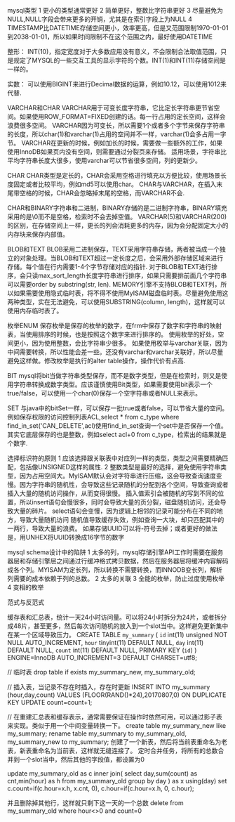 mysql类型
1 更小的类型通常更好
2 简单更好，整数比字符串更好
3 尽量避免为NULL,NULL字段会带来更多的开销，尤其是在索引字段上为NULL
4 TIMESTAMP比DATETIME存储空间更小，效率更高，但是又范围限制1970-01-01到2038-01-01，所以如果时间限制不在这个范围之内，最好使用DATETIME

整形：
INT(10)，指定宽度对于大多数应用没有意义，不会限制合法取值范围，只是规定了MYSQL的一些交互工具的显示字符的个数。INT(1)和INT(11)存储空间是一样的。

实数：
可以使用BIGINT来进行Decimal数据的运算，例如10.12，可以使用1012来代替.

VARCHAR和CHAR
VARCHAR用于可变长度字符串，它比定长字符串更节省空间。如果使用ROW_FORMAT=FIXED创建的话。每一行占用的定长空间，这样会浪费很多空间。
VARCHAR因为可变长，所以需要1个或者多个字节来保存字符串的长度，所以char(1)和varchar(1)占用的空间并不一样，varchar(1)会多占用一字节。
VARCHAR在更新的时候，例如加长的时候，需要做一些额外的工作，如果使用InnoDB如果页内没有空间，则需要通过分裂页来存储。
适用场景，字符串比平均字符串长度大很多，使用varchar可以节省很多空间，列的更新少。

CHAR
CHAR类型是定长的，CHAR会采用空格进行填充以方便比较，使用场景长度固定或者比较平均，例如md5可以使用char。
CHAR与VARCHAR，在插入末尾带空格的时候，CHAR会忽略掉末尾的空格，而VARCHAR不会.

CHAR和BINARY字符串和二进制，BINARY存储的是二进制字符串，BINARY填充采用的是\0而不是空格，检索时不会去掉空值。
VARCHAR(5)和VARCHAR(200)的区别，在存储空间上一样，更长的列会消耗更多的内存，因为会分配固定大小的内存块来保存内部值。

BLOB和TEXT
BLOB采用二进制保存，TEXT采用字符串存储，两者被当成一个独立的对象处理。当BLOB和TEXT超过一定长度之后，会采用外部存储区域来进行存储。每个值在行内需要1-4个字节存储对应的指针.
对于BLOB和TEXT进行排序，会只读max_sort_length长度字符串进行排序，如果只需要排前面几个字符串可以需要order by substring(str, len).
MEMORY引擎不支持BLOB和TEXT列，所以如果需要使用隐式临时表，将不得不使用MyISAM磁盘临时表。尽量避免使用这两种类型，实在无法避免，可以使用SUBSTRING(column, length)，这样就可以使用内存临时表了。

枚举ENUM
保存枚举是保存的枚举的数字，在frm中保存了数字和字符串的映射表，当使用排序的时候，也是按照这个数字来进行排序的。 使用枚举的好处，空间更小，因为使用整数，会比字符串少很多。
如果使用枚举与varchar关联，因为中间需要转换，所以性能会差一些。还没有varchar和varchar关联好，所以尽量避免这样做。修改枚举是执行的alter table操作，操作代价有点高.

BIT
mysql将bit当做字符串类型保存，而不是数字类型，但是在检索时，则又是使用字符串转换成数字类型。应该谨慎使用Bit类型，如果需要使用bit表示一个true/false，可以使用一个char(0)保存一个空字符串或者NULL来表示。

SET
与java中的bitSet一样，可以保存一批true或者false，可以节省大量的空间。例如保存权限的访问控制列表ACL,select * from c_type where find_in_set('CAN_DELETE',acl)使用find_in_set查询一个set中是否保存一个值。
其实它底层保存的也是整数，例如select acl+0 from c_type，检索出的结果就是个数字.

选择标识符的原则
1 应该选择跟关联表中对应列一样的类型，类型之间需要精确匹配，包括像UNSIGNED这样的属性.
2 整数类型是最好的选择，避免使用字符串类型，因为占用空间大。MyISAM默认会对字符串进行压缩，这会导致查询速度变慢。因为字符串的随机性，会导致这些记录随机的分配到各个空间，导致查询或者插入大量的随机访问操作，从而变得很慢。
    插入值索引会被随机的写到不同的位置，所以insert语句会慢很多，同时会导致大量的页分裂，磁盘随机访问，还会导致大量的碎片。
    select语句会变慢，因为逻辑上相邻的记录可能分布在不同的地方，导致大量随机访问
    随机值导致缓存失效，例如查询一大块，却只匹配其中的一两行，导致大量的浪费。
    如果存储UUID可以将-符号去掉；或者更好的做法是，用UNHEX将UUID转换成16字节的数字
    

mysql schema设计中的陷阱
1 太多的列，mysql存储引擎API工作时需要在服务器层和存储引擎层之间通过行缓冲格式拷贝数据，然后在服务器层将缓冲内容解码成各个列。MYISAM为定长列，所以转换不需要转换，而INNODB变长列，解析列需要的成本依赖于列的总数。
2 太多的关联
3 全能的枚举，防止过度使用枚举
4 变相的枚举

范式与反范式

缓存表和汇总表，统计一天24小时访问量。可以将24小时拆分为24片，或者拆分成48片，甚至更多，然后每次访问随机的放入到一个slot当中。这样避免更新集中在某一个区域导致压力。
CREATE TABLE `my_summary` (
  `id` int(11) unsigned NOT NULL AUTO_INCREMENT,
  `hour` tinyint(11) DEFAULT NULL,
  `day` int(11) DEFAULT NULL,
  `count` int(11) DEFAULT NULL,
  PRIMARY KEY (`id`)
) ENGINE=InnoDB AUTO_INCREMENT=3 DEFAULT CHARSET=utf8;

// 临时表
drop table if exists my_summary_new, my_summary_old;

// 插入表，当记录不存在时插入，存在时更新
INSERT INTO my_summary (hour,day,count) VALUES (FLOOR(RAND()*24),20170807,0)
         ON DUPLICATE KEY UPDATE count=count+1;
         
// 在重建汇总表和缓存表示，通常需要保证在操作时依然可用，可以通过影子表来实现。类似于用一个中间变量转换一下。
create table my_summary_new like my_summary;
rename table my_summary to my_summary_old, my_summary_new to my_summary;
创建了一个新表，然后将当前表重命名为老表，新表重命名为当前表，这样就无缝连接了。
定时合并任务，将所有的总数合并到一个slot当中，然后其他的字段值，都设置为0

update my_summary_old as c
	inner join(
		select day,sum(count) as cnt,min(hour) as h from my_summary_old group by day
	) as x using(day)
	set c.count=if(c.hour=x.h, x.cnt, 0),
	c.hour=if(c.hour=x.h, 0, c.hour);
	
并且删除掉其他行，这样就只剩下这一天的一个总数
delete from my_summary_old where hour<>0 and count=0